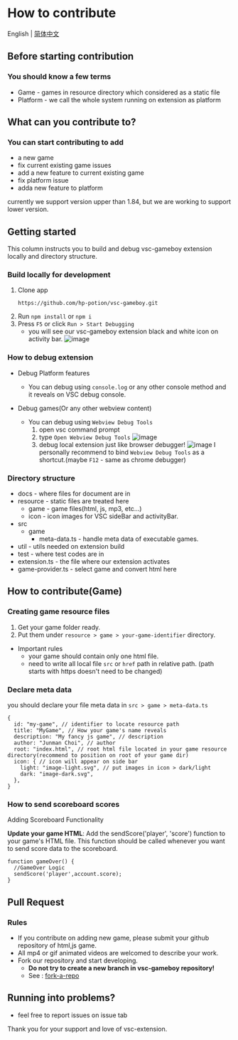 # How to contribute

English | [简体中文](./translations/CONTRIBUTING.zh_cn.md)

## Before starting contribution

### You should know a few terms

- Game - games in resource directory which considered as a static file
- Platform - we call the whole system running on extension as platform

## What can you contribute to?

### You can start contributing to add

- a new game
- fix current existing game issues
- add a new feature to current existing game
- fix platform issue
- adda new feature to platform

currently we support version upper than 1.84, but we are working to support lower version.

## Getting started

This column instructs you to build and debug vsc-gameboy extension locally and directory structure.

### Build locally for development

1. Clone app
   ```
   https://github.com/hp-potion/vsc-gameboy.git
   ```
2. Run `npm install` or `npm i`
3. Press `F5` or click `Run > Start Debugging`
   - you will see our vsc-gameboy extension black and white icon on activity bar.
     ![image](https://github.com/hp-potion/vsc-gameboy/assets/22022776/3ce0c10e-5898-4867-b404-e3757ab55d09)

### How to debug extension

- Debug Platform features

  - You can debug using `console.log` or any other console method and it reveals on VSC debug console.

- Debug games(Or any other webview content)
  - You can debug using `Webview Debug Tools`
    1. open vsc command prompt
    2. type `Open Webview Debug Tools`
       ![image](https://github.com/hp-potion/vsc-gameboy/assets/22022776/8499650c-189e-47ed-8d35-bfeaeeb20638)
    3. debug local extension just like browser debugger!
       ![image](https://github.com/hp-potion/vsc-gameboy/assets/22022776/9ba30d81-2606-4f9f-9721-09702405d824)
       I personally recommend to bind `Webview Debug Tools` as a shortcut.(maybe `F12` - same as chrome debugger)

### Directory structure

- docs - where files for document are in
- resource - static files are treated here
  - game - game files(html, js, mp3, etc...)
  - icon - icon images for VSC sideBar and activityBar.
- src
  - game
    - meta-data.ts - handle meta data of executable games.
- util - utils needed on extension build
- test - where test codes are in
- extension.ts - the file where our extension activates
- game-provider.ts - select game and convert html here

## How to contribute(Game)

### Creating game resource files

1. Get your game folder ready.
2. Put them under `resource > game > your-game-identifier` directory.

- Important rules
  - your game should contain only one html file.
  - need to write all local file `src` or `href` path in relative path. (path starts with https doesn't need to be changed)

### Declare meta data

you should declare your file meta data in `src > game > meta-data.ts`

```
{
  id: "my-game", // identifier to locate resource path
  title: "MyGame", // How your game's name reveals
  description: "My fancy js game", // description
  author: "Junman Choi", // author
  root: "index.html", // root html file located in your game resource directory(recommend to position on root of your game dir)
  icon: { // icon will appear on side bar
    light: "image-light.svg", // put images in icon > dark/light
    dark: "image-dark.svg",
  },
}
```

### How to send scoreboard scores

Adding Scoreboard Functionality

**Update your game HTML**: Add the sendScore('player', 'score') function to your game's HTML file. This function should be called whenever you want to send score data to the scoreboard.

```
function gameOver() {
  //GameOver Logic
  sendScore('player',account.score);
}
```

## Pull Request

### Rules

- If you contribute on adding new game, please submit your github repository of html,js game.
- All mp4 or gif animated videos are welcomed to describe your work.
- Fork our repository and start developing.
  - **Do not try to create a new branch in vsc-gameboy repository!**
  - See : [fork-a-repo](https://docs.github.com/get-started/quickstart/fork-a-repo)

## Running into problems?

- feel free to report issues on issue tab

Thank you for your support and love of vsc-extension.
